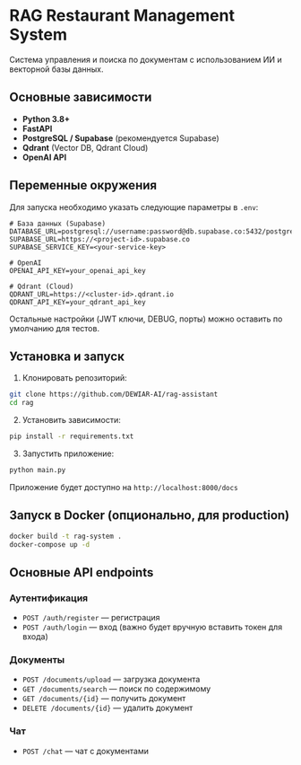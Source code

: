 # RAG Restaurant Management System

Система управления и поиска по документам с использованием ИИ и векторной базы данных.

## Основные зависимости

* **Python 3.8+**
* **FastAPI**
* **PostgreSQL / Supabase** (рекомендуется Supabase)
* **Qdrant** (Vector DB, Qdrant Cloud)
* **OpenAI API**

## Переменные окружения

Для запуска необходимо указать следующие параметры в `.env`:

```env
# База данных (Supabase)
DATABASE_URL=postgresql://username:password@db.supabase.co:5432/postgres
SUPABASE_URL=https://<project-id>.supabase.co
SUPABASE_SERVICE_KEY=<your-service-key>

# OpenAI
OPENAI_API_KEY=your_openai_api_key

# Qdrant (Cloud)
QDRANT_URL=https://<cluster-id>.qdrant.io
QDRANT_API_KEY=your_qdrant_api_key
```

Остальные настройки (JWT ключи, DEBUG, порты) можно оставить по умолчанию для тестов.

## Установка и запуск

1. Клонировать репозиторий:

```bash
git clone https://github.com/DEWIAR-AI/rag-assistant
cd rag
```

2. Установить зависимости:

```bash
pip install -r requirements.txt
```

3. Запустить приложение:

```bash
python main.py
```

Приложение будет доступно на `http://localhost:8000/docs`

## Запуск в Docker (опционально, для production)

```bash
docker build -t rag-system .
docker-compose up -d
```

## Основные API endpoints

### Аутентификация

* `POST /auth/register` — регистрация
* `POST /auth/login` — вход (важно будет вручную вставить токен для входа)

### Документы

* `POST /documents/upload` — загрузка документа
* `GET /documents/search` — поиск по содержимому
* `GET /documents/{id}` — получить документ
* `DELETE /documents/{id}` — удалить документ

### Чат

* `POST /chat` — чат с документами
